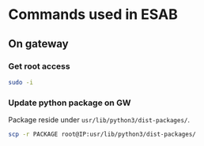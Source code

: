 # Commands used in ESAB

## On gateway

### Get root access

```sh
sudo -i
```

### Update python package on GW

Package reside under ```usr/lib/python3/dist-packages/```.

```sh
scp -r PACKAGE root@IP:usr/lib/python3/dist-packages/
```
